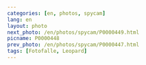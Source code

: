 ```yaml
---
categories: [en, photos, spycam]
lang: en
layout: photo
next_photo: /en/photos/spycam/P0000449.html
picname: P0000448
prev_photo: /en/photos/spycam/P0000447.html
tags: [Fotofalle, Leopard]
---
```

